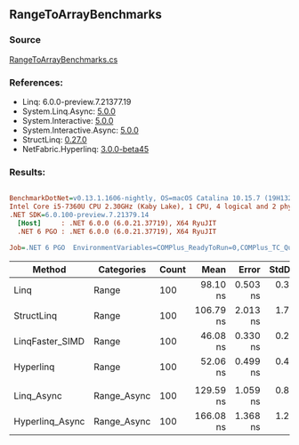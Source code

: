 ﻿## RangeToArrayBenchmarks

### Source
[RangeToArrayBenchmarks.cs](../NetFabric.Hyperlinq.Benchmarks/Benchmarks/RangeToArrayBenchmarks.cs)

### References:
- Linq: 6.0.0-preview.7.21377.19
- System.Linq.Async: [5.0.0](https://www.nuget.org/packages/System.Linq.Async/5.0.0)
- System.Interactive: [5.0.0](https://www.nuget.org/packages/System.Interactive/5.0.0)
- System.Interactive.Async: [5.0.0](https://www.nuget.org/packages/System.Interactive.Async/5.0.0)
- StructLinq: [0.27.0](https://www.nuget.org/packages/StructLinq/0.27.0)
- NetFabric.Hyperlinq: [3.0.0-beta45](https://www.nuget.org/packages/NetFabric.Hyperlinq/3.0.0-beta45)

### Results:
``` ini

BenchmarkDotNet=v0.13.1.1606-nightly, OS=macOS Catalina 10.15.7 (19H1323) [Darwin 19.6.0]
Intel Core i5-7360U CPU 2.30GHz (Kaby Lake), 1 CPU, 4 logical and 2 physical cores
.NET SDK=6.0.100-preview.7.21379.14
  [Host]     : .NET 6.0.0 (6.0.21.37719), X64 RyuJIT
  .NET 6 PGO : .NET 6.0.0 (6.0.21.37719), X64 RyuJIT

Job=.NET 6 PGO  EnvironmentVariables=COMPlus_ReadyToRun=0,COMPlus_TC_QuickJitForLoops=1,COMPlus_TieredPGO=1  Runtime=.NET 6.0  

```
|          Method |  Categories | Count |      Mean |    Error |   StdDev |        Ratio | RatioSD |  Gen 0 | Allocated |
|---------------- |------------ |------ |----------:|---------:|---------:|-------------:|--------:|-------:|----------:|
|            Linq |       Range |   100 |  98.10 ns | 0.503 ns | 0.393 ns |     baseline |         | 0.2217 |     464 B |
|      StructLinq |       Range |   100 | 106.79 ns | 2.013 ns | 1.785 ns | 1.09x slower |   0.02x | 0.2142 |     448 B |
| LinqFaster_SIMD |       Range |   100 |  46.08 ns | 0.330 ns | 0.292 ns | 2.13x faster |   0.02x | 0.2027 |     424 B |
|       Hyperlinq |       Range |   100 |  52.06 ns | 0.499 ns | 0.417 ns | 1.88x faster |   0.02x | 0.2027 |     424 B |
|                 |             |       |           |          |          |              |         |        |           |
|      Linq_Async | Range_Async |   100 | 129.59 ns | 1.059 ns | 0.884 ns |     baseline |         | 0.2255 |     472 B |
| Hyperlinq_Async | Range_Async |   100 | 166.08 ns | 1.368 ns | 1.213 ns | 1.28x slower |   0.01x | 0.2027 |     424 B |
